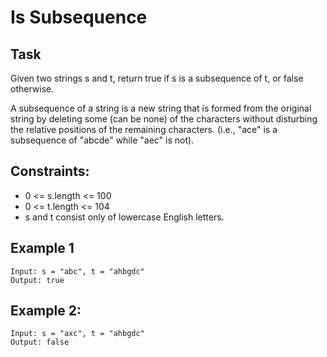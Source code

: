 # Is Subsequence

## Task
Given two strings s and t, return true if s is a subsequence of t, or false otherwise.

A subsequence of a string is a new string that is formed from the original string by deleting some (can be none) of the 
characters without disturbing the relative positions of the remaining characters. 
(i.e., "ace" is a subsequence of "abcde" while "aec" is not).


## Constraints:
- 0 <= s.length <= 100
- 0 <= t.length <= 104
- s and t consist only of lowercase English letters.


## Example 1
````
Input: s = "abc", t = "ahbgdc"
Output: true
````

## Example 2:
````
Input: s = "axc", t = "ahbgdc"
Output: false
````
